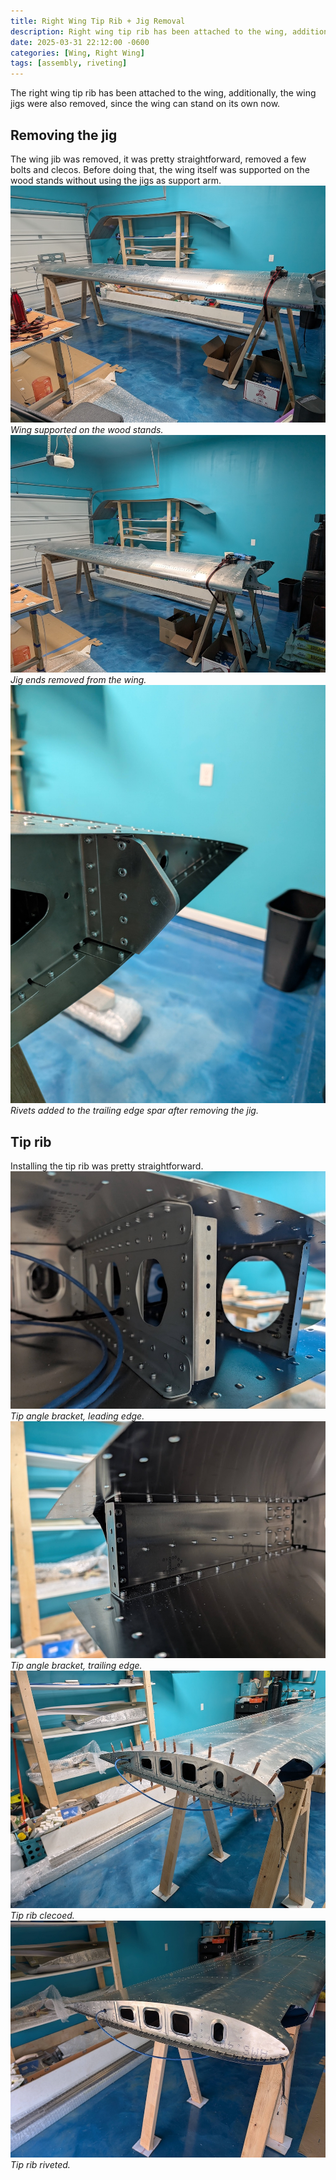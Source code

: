 ```yaml
---
title: Right Wing Tip Rib + Jig Removal
description: Right wing tip rib has been attached to the wing, additionally, the wing jigs have been removed.
date: 2025-03-31 22:12:00 -0600
categories: [Wing, Right Wing]
tags: [assembly, riveting]
---
```


The right wing tip rib has been attached to the wing, additionally, the wing jigs were also removed, since the wing can stand on its own now.

## Removing the jig
The wing jib was removed, it was pretty straightforward, removed a few bolts and clecos. Before doing that, the wing itself was supported on the wood stands without using the jigs as support arm.
![removal-1](/assets/img/posts/wing/right/jig-removal-1.jpg)
_Wing supported on the wood stands._
![removal-2](/assets/img/posts/wing/right/jig-removal-2.jpg)
_Jig ends removed from the wing._
![removal-3](/assets/img/posts/wing/right/jig-removal-3.jpg)
_Rivets added to the trailing edge spar after removing the jig._

## Tip rib
Installing the tip rib was pretty straightforward.
![tip-1](/assets/img/posts/wing/right/tip-rib-1.jpg)
_Tip angle bracket, leading edge._
![tip-2](/assets/img/posts/wing/right/tip-rib-2.jpg)
_Tip angle bracket, trailing edge._
![tip-3](/assets/img/posts/wing/right/tip-rib-3.jpg)
_Tip rib clecoed._
![tip-4](/assets/img/posts/wing/right/tip-rib-4.jpg)
_Tip rib riveted._

